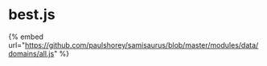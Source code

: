# best.js

{% embed url="https://github.com/paulshorey/samisaurus/blob/master/modules/data/domains/all.js" %}



